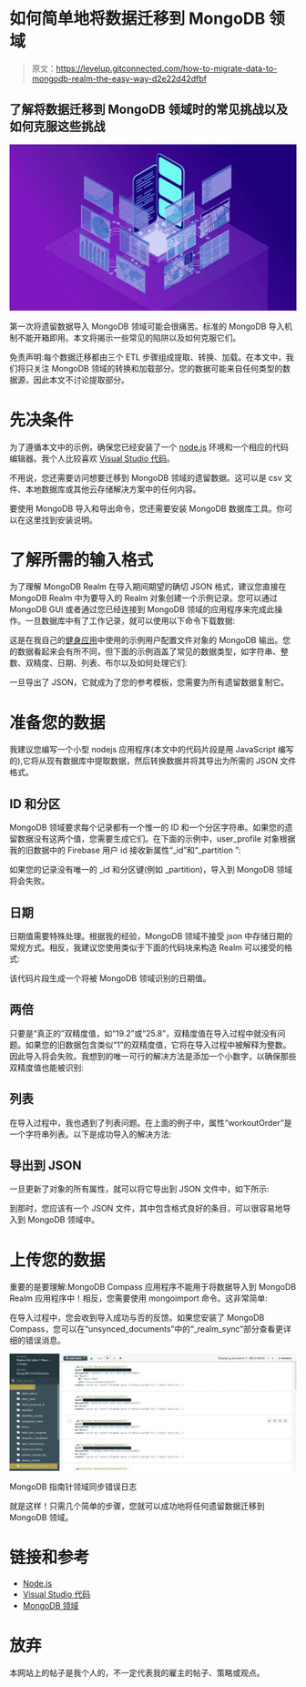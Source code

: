 # 如何简单地将数据迁移到 MongoDB 领域

> 原文：<https://levelup.gitconnected.com/how-to-migrate-data-to-mongodb-realm-the-easy-way-d2e22d42dfbf>

## 了解将数据迁移到 MongoDB 领域时的常见挑战以及如何克服这些挑战

![](img/628c6a835cecdc7d4a868bf3cd81690a.png)

第一次将遗留数据导入 MongoDB 领域可能会很痛苦。标准的 MongoDB 导入机制不能开箱即用。本文将揭示一些常见的陷阱以及如何克服它们。

免责声明:每个数据迁移都由三个 ETL 步骤组成提取、转换、加载。在本文中，我们将只关注 MongoDB 领域的转换和加载部分。您的数据可能来自任何类型的数据源，因此本文不讨论提取部分。

# 先决条件

为了遵循本文中的示例，确保您已经安装了一个 [node.js](https://nodejs.org/en/) 环境和一个相应的代码编辑器。我个人比较喜欢 [Visual Studio 代码](https://code.visualstudio.com)。

不用说，您还需要访问想要迁移到 MongoDB 领域的遗留数据。这可以是 csv 文件、本地数据库或其他云存储解决方案中的任何内容。

要使用 MongoDB 导入和导出命令，您还需要安装 MongoDB 数据库工具。你可以在这里找到安装说明。

# 了解所需的输入格式

为了理解 MongoDB Realm 在导入期间期望的确切 JSON 格式，建议您直接在 MongoDB Realm 中为要导入的 Realm 对象创建一个示例记录。您可以通过 MongoDB GUI 或者通过您已经连接到 MongoDB 领域的应用程序来完成此操作。一旦数据库中有了工作记录，就可以使用以下命令下载数据:

这是在我自己的[健身应用](http://www.beastworkout.ai)中使用的示例用户配置文件对象的 MongoDB 输出。您的数据看起来会有所不同，但下面的示例涵盖了常见的数据类型，如字符串、整数、双精度、日期、列表、布尔以及如何处理它们:

一旦导出了 JSON，它就成为了您的参考模板，您需要为所有遗留数据复制它。

# 准备您的数据

我建议您编写一个小型 nodejs 应用程序(本文中的代码片段是用 JavaScript 编写的),它将从现有数据库中提取数据，然后转换数据并将其导出为所需的 JSON 文件格式。

## ID 和分区

MongoDB 领域要求每个记录都有一个惟一的 ID 和一个分区字符串。如果您的遗留数据没有这两个值，您需要生成它们。在下面的示例中，user_profile 对象根据我的旧数据中的 Firebase 用户 id 接收新属性“_id”和“_partition ”:

如果您的记录没有唯一的 _id 和分区键(例如 _partition)，导入到 MongoDB 领域将会失败。

## 日期

日期值需要特殊处理。根据我的经验，MongoDB 领域不接受 json 中存储日期的常规方式。相反，我建议您使用类似于下面的代码块来构造 Realm 可以接受的格式:

该代码片段生成一个将被 MongoDB 领域识别的日期值。

## 两倍

只要是“真正的”双精度值，如“19.2”或“25.8”，双精度值在导入过程中就没有问题。如果您的旧数据包含类似“1”的双精度值，它将在导入过程中被解释为整数。因此导入将会失败。我想到的唯一可行的解决方法是添加一个小数字，以确保那些双精度值也能被识别:

## 列表

在导入过程中，我也遇到了列表问题。在上面的例子中，属性“workoutOrder”是一个字符串列表。以下是成功导入的解决方法:

## 导出到 JSON

一旦更新了对象的所有属性，就可以将它导出到 JSON 文件中，如下所示:

到那时，您应该有一个 JSON 文件，其中包含格式良好的条目，可以很容易地导入到 MongoDB 领域中。

# 上传您的数据

重要的是要理解:MongoDB Compass 应用程序不能用于将数据导入到 MongoDB Realm 应用程序中！相反，您需要使用 mongoimport 命令。这非常简单:

在导入过程中，您会收到导入成功与否的反馈。如果您安装了 MongoDB Compass，您可以在“unsynced_documents”中的“_realm_sync”部分查看更详细的错误消息。

![](img/5ed5d400b3365470eae76fcf01d476ef.png)

MongoDB 指南针领域同步错误日志

就是这样！只需几个简单的步骤，您就可以成功地将任何遗留数据迁移到 MongoDB 领域。

# 链接和参考

*   [Node.js](https://nodejs.org/en/)
*   [Visual Studio 代码](https://code.visualstudio.com)
*   [MongoDB 领域](https://www.mongodb.com)

# 放弃

本网站上的帖子是我个人的，不一定代表我的雇主的帖子、策略或观点。